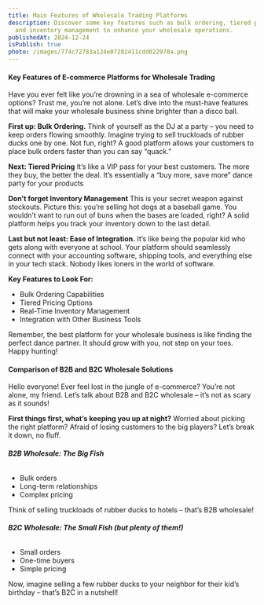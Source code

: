 ```yaml
---
title: Main Features of Wholesale Trading Platforms
description: Discover some key features such as bulk ordering, tiered pricing,
  and inventory management to enhance your wholesale operations.
publishedAt: 2024-12-24
isPublish: true
photo: /images/774c72783a124e07282411cdd022970a.png
---
```

#### **Key Features of E-commerce Platforms for Wholesale Trading**

Have you ever felt like you’re drowning in a sea of wholesale e-commerce options?
Trust me, you’re not alone.
Let’s dive into the must-have features that will make your wholesale business shine brighter than a disco ball.

**First up: Bulk Ordering.**
Think of yourself as the DJ at a party – you need to keep orders flowing smoothly.
Imagine trying to sell truckloads of rubber ducks one by one. Not fun, right?
A good platform allows your customers to place bulk orders faster than you can say “quack.”

**Next: Tiered Pricing**
It’s like a VIP pass for your best customers.
The more they buy, the better the deal.
It’s essentially a “buy more, save more” dance party for your products

**Don’t forget Inventory Management**
This is your secret weapon against stockouts.
Picture this: you’re selling hot dogs at a baseball game.
You wouldn’t want to run out of buns when the bases are loaded, right?
A solid platform helps you track your inventory down to the last detail.

**Last but not least: Ease of Integration.**
It’s like being the popular kid who gets along with everyone at school.
Your platform should seamlessly connect with your accounting software, shipping tools, and everything else in your tech stack.
Nobody likes loners in the world of software.

**Key Features to Look For:**

* Bulk Ordering Capabilities
* Tiered Pricing Options
* Real-Time Inventory Management
* Integration with Other Business Tools

Remember, the best platform for your wholesale business is like finding the perfect dance partner.
It should grow with you, not step on your toes.
Happy hunting!

#### **Comparison of B2B and B2C Wholesale Solutions**

Hello everyone! Ever feel lost in the jungle of e-commerce?
You’re not alone, my friend.
Let’s talk about B2B and B2C wholesale – it’s not as scary as it sounds!

**First things first, what’s keeping you up at night?**
Worried about picking the right platform?
Afraid of losing customers to the big players?
Let’s break it down, no fluff.

###### **B2B Wholesale: The Big Fish**

* Bulk orders
* Long-term relationships
* Complex pricing

Think of selling truckloads of rubber ducks to hotels – that’s B2B wholesale!

###### **B2C Wholesale: The Small Fish (but plenty of them!)**

* Small orders
* One-time buyers
* Simple pricing

Now, imagine selling a few rubber ducks to your neighbor for their kid’s birthday – that’s B2C in a nutshell!
